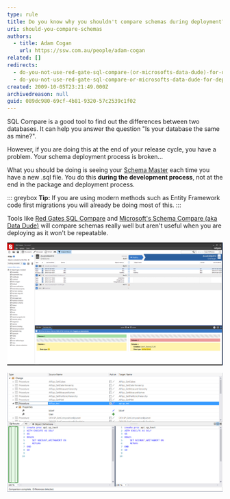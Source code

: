 ```yaml
---
type: rule
title: Do you know why you shouldn't compare schemas during deployment?
uri: should-you-compare-schemas
authors:
  - title: Adam Cogan
    url: https://ssw.com.au/people/adam-cogan
related: []
redirects:
  - do-you-not-use-red-gate-sql-compare-(or-microsofts-data-dude)-for-deployment-(because-they-are-a-step-at-the-end-of-your-process)
  - do-you-not-use-red-gate-sql-compare-or-microsofts-data-dude-for-deployment-because-they-are-a-step-at-the-end-of-your-process
created: 2009-10-05T23:21:49.000Z
archivedreason: null
guid: 089dc980-69cf-4b81-9320-57c2539c1f02
---
```

SQL Compare is a good tool to find out the differences between two databases. It can help you answer the question "Is your database the same as mine?". 

However, if you are doing this at the end of your release cycle, you have a problem.  Your schema deployment process is broken...

<!--endintro-->

What you should be doing is seeing your [Schema Master](/have-a-schema-master "Database Schema Master") each time you have a new .sql file. You do this **during the development process**, not at the end in the package and deployment process.

::: greybox
**Tip:** If you are using modern methods such as Entity Framework code first migrations you will already be doing most of this.
:::

Tools like [Red Gates SQL Compare](https://www.red-gate.com/products/sql-development/sql-compare/) and [Microsoft's Schema Compare (aka Data Dude)](https://docs.microsoft.com/en-us/sql/ssdt/how-to-use-schema-compare-to-compare-different-database-definitions) will compare schemas really well but aren't useful when you are deploying as it won't be repeatable. 

![Figure: Using Red Gates SQL Compare](red-gate-sql-compare.png)  

![Figure: Using Visual Studio SQL Schema Compare](microsoft-schema-compare.png)  

